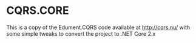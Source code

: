 # CQRS.CORE
This is a copy of the Edument.CQRS code available at http://cqrs.nu/ with some simple tweaks to convert the project to .NET Core 2.x
